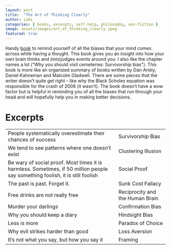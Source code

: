 ```yaml
---
layout: post
title:  "The Art of Thinking Clearly"
author: juhi
categories: [ books, excerpts, self-help, philosophy, non-fiction ]
image: assets/images/art_of_thinking_clearly.jpeg
featured: true
---
```

Handy [book](https://www.goodreads.com/book/show/16248196-the-art-of-thinking-clearly) to remind yourself of all the biases that your mind comes across while having a thought. This book gives you an insight into how your own brain thinks and (mis)judges events around you. I also like the chapter names a lot (“Why you should visit cemeteries: Survivorship bias"). This book is more like an organized summary of books written by Dan Ariely, Daniel Kahneman and Malcolm Gladwell. There are some pieces that the writer doesn’t quite get right - like why the Black Scholes equation was responsible for the crash of 2008 (it wasn’t). The book doesn’t have a wow factor but is helpful in reminding you of all the biases that run through your head and will hopefully help you in making better decisions.


# Excerpts


<table>
  <tr>
   <td>People systematically overestimate their chances of success
   </td>
   <td>Survivorship Bias
   </td>
  </tr>
  <tr>
   <td>We tend to see patterns where one doesn’t exist
   </td>
   <td>Clustering Illusion
   </td>
  </tr>
  <tr>
   <td>Be wary of social proof. Most times it is harmless. Sometimes, if 50 million people say something foolish, it is still foolish
   </td>
   <td>Social Proof
   </td>
  </tr>
  <tr>
   <td>The past is past. Forget it.
   </td>
   <td>Sunk Cost Fallacy
   </td>
  </tr>
  <tr>
   <td>Free drinks are not really free
   </td>
   <td>Reciprocity and the Human Brain
   </td>
  </tr>
  <tr>
   <td>Murder your darlings
   </td>
   <td>Confirmation Bias
   </td>
  </tr>
  <tr>
   <td>Why you should keep a diary
   </td>
   <td>Hindsight Bias
   </td>
  </tr>
  <tr>
   <td>Less is more
   </td>
   <td>Paradox of Choice
   </td>
  </tr>
  <tr>
   <td>Why evil strikes harder than good
   </td>
   <td>Loss Aversion
   </td>
  </tr>
  <tr>
   <td>It’s not what you say, but how you say it
   </td>
   <td>Framing
   </td>
  </tr>
</table>

